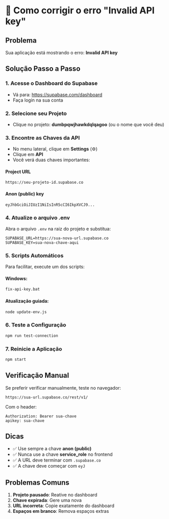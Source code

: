 # 🔧 Como corrigir o erro "Invalid API key"

## Problema
Sua aplicação está mostrando o erro: **Invalid API key**

## Solução Passo a Passo

### 1. Acesse o Dashboard do Supabase
- Vá para: https://supabase.com/dashboard
- Faça login na sua conta

### 2. Selecione seu Projeto
- Clique no projeto: **dumbpqwjhawkdqlqagoo** (ou o nome que você deu)

### 3. Encontre as Chaves da API
- No menu lateral, clique em **Settings** (⚙️)
- Clique em **API**
- Você verá duas chaves importantes:

#### Project URL
```
https://seu-projeto-id.supabase.co
```

#### Anon (public) key
```
eyJhbGciOiJIUzI1NiIsInR5cCI6IkpXVCJ9...
```

### 4. Atualize o arquivo .env
Abra o arquivo `.env` na raiz do projeto e substitua:

```env
SUPABASE_URL=https://sua-nova-url.supabase.co
SUPABASE_KEY=sua-nova-chave-aqui
```

### 5. Scripts Automáticos
Para facilitar, execute um dos scripts:

#### Windows:
```bash
fix-api-key.bat
```

#### Atualização guiada:
```bash
node update-env.js
```

### 6. Teste a Configuração
```bash
npm run test-connection
```

### 7. Reinicie a Aplicação
```bash
npm start
```

## Verificação Manual

Se preferir verificar manualmente, teste no navegador:
```
https://sua-url.supabase.co/rest/v1/
```

Com o header:
```
Authorization: Bearer sua-chave
apikey: sua-chave
```

## Dicas
- ✅ Use sempre a chave **anon (public)**
- ✅ Nunca use a chave **service_role** no frontend
- ✅ A URL deve terminar com `.supabase.co`
- ✅ A chave deve começar com `eyJ`

## Problemas Comuns
1. **Projeto pausado**: Reative no dashboard
2. **Chave expirada**: Gere uma nova
3. **URL incorreta**: Copie exatamente do dashboard
4. **Espaços em branco**: Remova espaços extras
